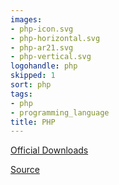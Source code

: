 ```yaml
---
images:
- php-icon.svg
- php-horizontal.svg
- php-ar21.svg
- php-vertical.svg
logohandle: php
skipped: 1
sort: php
tags:
- php
- programming_language
title: PHP
---
```


[Official Downloads](http://php.net/download-logos.php)

[Source](https://commons.wikimedia.org/wiki/File:PHP-logo.svg)
